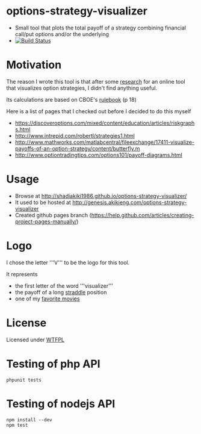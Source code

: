 # options-strategy-visualizer
* Small tool that plots the total payoff of a strategy combining financial call/put options and/or the underlying
* [![Build Status](https://secure.travis-ci.org/shadiakiki1986/options-strategy-visualizer.png)](http://travis-ci.org/shadiakiki1986/options-strategy-visualizer)

# Motivation
The reason I wrote this tool is that after some [research](http://lmgtfy.com/?q=options+strategy+visualize) for an online tool that visualizes option strategies, I didn't find anything useful.

Its calculations are based on CBOE's [rulebook](http://www.cboe.com/micro/margin/strategy.aspx) (p 18)

Here is a list of pages that I checked out before I decided to do this myself
* https://discoveroptions.com/mixed/content/education/articles/riskgraphs.html 
* http://www.intrepid.com/robertl/strategies1.html
* http://www.mathworks.com/matlabcentral/fileexchange/17411-visualize-payoffs-of-an-option-strategy/content/butterfly.m
* http://www.optiontradingtips.com/options101/payoff-diagrams.html

# Usage
* Browse at http://shadiakiki1986.github.io/options-strategy-visualizer/
 * It used to be hosted at http://genesis.akikieng.com/options-strategy-visualizer
* Created github pages branch (https://help.github.com/articles/creating-project-pages-manually/)

# Logo
I chose the letter '''V''' to be the logo for this tool.

It represents 
* the first letter of the word '''visualizer''' 
* the payoff of a long [straddle](https://en.wikipedia.org/wiki/Straddle) position
* one of my [favorite movies](https://en.wikipedia.org/wiki/V_for_Vendetta)

# License
Licensed under [WTFPL](http://www.wtfpl.net/)

# Testing of php API

    phpunit tests

# Testing of nodejs API

    npm install --dev
    npm test


